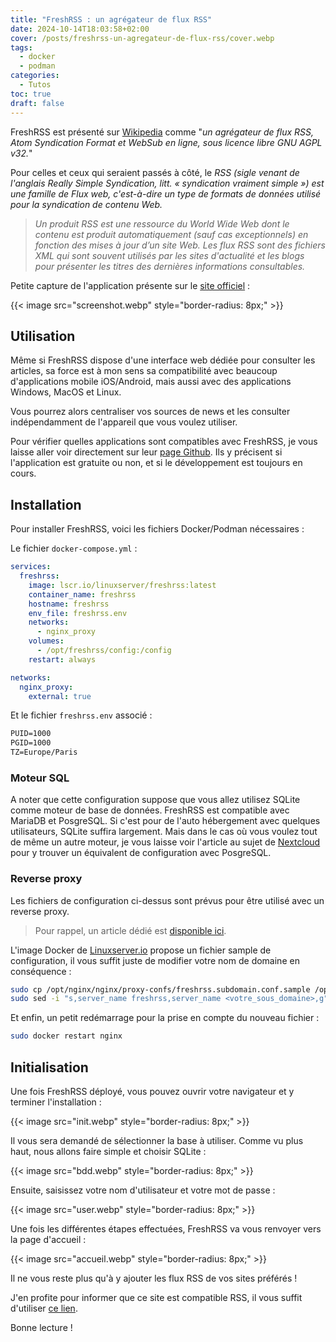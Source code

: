 ```yaml
---
title: "FreshRSS : un agrégateur de flux RSS"
date: 2024-10-14T18:03:58+02:00
cover: /posts/freshrss-un-agregateur-de-flux-rss/cover.webp
tags:
  - docker
  - podman
categories:
  - Tutos
toc: true
draft: false
---
```


FreshRSS est présenté sur [Wikipedia](https://fr.wikipedia.org/wiki/FreshRSS) comme "*un agrégateur de flux RSS, Atom Syndication Format et WebSub en ligne, sous licence libre GNU AGPL v32.*"

Pour celles et ceux qui seraient passés à côté, le *RSS (sigle venant de l'anglais Really Simple Syndication, litt. « syndication vraiment simple ») est une famille de Flux web, c'est-à-dire un type de formats de données utilisé pour la syndication de contenu Web.*

> *Un produit RSS est une ressource du World Wide Web dont le contenu est produit automatiquement (sauf cas exceptionnels) en fonction des mises à jour d’un site Web. Les flux RSS sont des fichiers XML qui sont souvent utilisés par les sites d'actualité et les blogs pour présenter les titres des dernières informations consultables.*

Petite capture de l'application présente sur le [site officiel](https://www.freshrss.org/) :

{{< image src="screenshot.webp" style="border-radius: 8px;" >}}

## Utilisation

Même si FreshRSS dispose d'une interface web dédiée pour consulter les articles, sa force est à mon sens sa compatibilité avec beaucoup d'applications mobile iOS/Android, mais aussi avec des applications Windows, MacOS et Linux.

Vous pourrez alors centraliser vos sources de news et les consulter indépendamment de l'appareil que vous voulez utiliser.

Pour vérifier quelles applications sont compatibles avec FreshRSS, je vous laisse aller voir directement sur leur [page Github](https://github.com/FreshRSS/FreshRSS). Ils y précisent si l'application est gratuite ou non, et si le développement est toujours en cours. 

## Installation

Pour installer FreshRSS, voici les fichiers Docker/Podman nécessaires : 

Le fichier `docker-compose.yml` :

```yml
services:
  freshrss:
    image: lscr.io/linuxserver/freshrss:latest
    container_name: freshrss
    hostname: freshrss
    env_file: freshrss.env
    networks:
      - nginx_proxy
    volumes:
      - /opt/freshrss/config:/config
    restart: always

networks:
  nginx_proxy:
    external: true
```

Et le fichier `freshrss.env` associé :

```txt
PUID=1000
PGID=1000
TZ=Europe/Paris
```

### Moteur SQL

A noter que cette configuration suppose que vous allez utilisez SQLite comme moteur de base de données. FreshRSS est compatible avec MariaDB et PosgreSQL. Si c'est pour de l'auto hébergement avec quelques utilisateurs, SQLite suffira largement. Mais dans le cas où vous voulez tout de même un autre moteur, je vous laisse voir l'article au sujet de [Nextcloud]() pour y trouver un équivalent de configuration avec PosgreSQL.

### Reverse proxy

Les fichiers de configuration ci-dessus sont prévus pour être utilisé avec un reverse proxy.

> Pour rappel, un article dédié est [disponible ici](/posts/reverse-proxy-nginx/).

L'image Docker de [Linuxserver.io](https://docs.linuxserver.io/general/swag/) propose un fichier sample de configuration, il vous suffit juste de modifier votre nom de domaine en conséquence :

```bash
sudo cp /opt/nginx/nginx/proxy-confs/freshrss.subdomain.conf.sample /opt/nginx/nginx/proxy-confs/freshrss.subdomain.conf
sudo sed -i "s,server_name freshrss,server_name <votre_sous_domaine>,g" /opt/nginx/nginx/proxy-confs/freshrss.subdomain.conf
```

Et enfin, un petit redémarrage pour la prise en compte du nouveau fichier :

```bash
sudo docker restart nginx
```

## Initialisation

Une fois FreshRSS déployé, vous pouvez ouvrir votre navigateur et y terminer l'installation :

{{< image src="init.webp" style="border-radius: 8px;" >}}

Il vous sera demandé de sélectionner la base à utiliser. Comme vu plus haut, nous allons faire simple et choisir SQLite : 

{{< image src="bdd.webp" style="border-radius: 8px;" >}}

Ensuite, saisissez votre nom d'utilisateur et votre mot de passe : 

{{< image src="user.webp" style="border-radius: 8px;" >}}

Une fois les différentes étapes effectuées, FreshRSS va vous renvoyer vers la page d'accueil :

{{< image src="accueil.webp" style="border-radius: 8px;" >}}

Il ne vous reste plus qu'à y ajouter les flux RSS de vos sites préférés !

J'en profite pour informer que ce site est compatible RSS, il vous suffit d'utiliser [ce lien](/posts/index.xml).

Bonne lecture !
